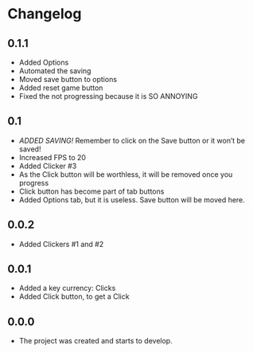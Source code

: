 # Changelog
## 0.1.1
- Added Options
- Automated the saving
- Moved save button to options
- Added reset game button
- Fixed the not progressing because it is SO ANNOYING
## 0.1
- _ADDED SAVING!_ Remember to click on the Save button or it won’t be saved!
- Increased FPS to 20
- Added Clicker #3
- As the Click button will be worthless, it will be removed once you progress
- Click button has become part of tab buttons
- Added Options tab, but it is useless. Save button will be moved here.
## 0.0.2
- Added Clickers #1 and #2
## 0.0.1
- Added a key currency: Clicks
- Added Click button, to get a Click
## 0.0.0
- The project was created and starts to develop.